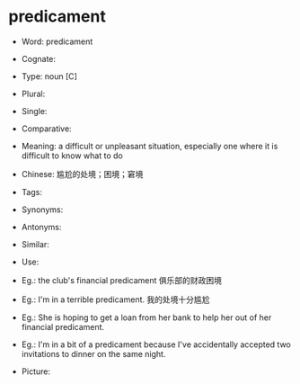 # predicament

- Word: predicament
- Cognate: 

- Type: noun [C]
- Plural: 
- Single: 
- Comparative: 
- Meaning: a difficult or unpleasant situation, especially one where it is difficult to know what to do
- Chinese: 尴尬的处境；困境；窘境
- Tags: 
- Synonyms: 
- Antonyms: 
- Similar: 
- Use: 
- Eg.: the club's financial predicament 俱乐部的财政困境
- Eg.: I'm in a terrible predicament. 我的处境十分尴尬
- Eg.: She is hoping to get a loan from her bank to help her out of her financial predicament.
- Eg.: I'm in a bit of a predicament because I've accidentally accepted two invitations to dinner on the same night.
- Picture: 


